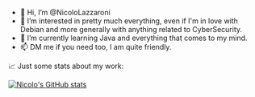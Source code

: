 - 👋 Hi, I’m @NicoloLazzaroni
- 👀 I’m interested in pretty much everything, even if I'm in love with Debian and more generally with anything related to CyberSecurity.
- 🌱 I’m currently learning Java and everything that comes to my mind. 
- 📫 DM me if you need too, I am quite friendly.

📈 Just some stats about my work:

[![Nicolo's GitHub stats](https://github-readme-stats.vercel.app/api?username=NicoloLazzaroni&theme=dark)](https://github.com/NicoloLazzaroni)
